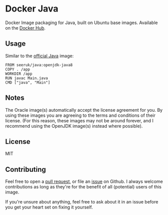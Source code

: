 Docker Java
===========

Docker Image packaging for Java, built on Ubuntu base images. Available on the [Docker Hub][1].

Usage
-----

Similar to the [official Java][2] image:

```
FROM seeruk/java:openjdk-java8
COPY . /app
WORKDIR /app
RUN javac Main.java
CMD ["java", "Main"]
```

Notes
-----

The Oracle image(s) automatically accept the license agreement for you. By using these images you are agreeing to the terms and conditions of their license. (For this reason, these images may not be around forever, and I recommend using the OpenJDK image(s) instead where possible).

License
-------

MIT

Contributing
------------

Feel free to open a [pull request][3], or file an [issue][4] on Github. I always welcome contributions as long as they're for the benefit of all (potential) users of this image.

If you're unsure about anything, feel free to ask about it in an issue before you get your heart set on fixing it yourself.

[1]: https://hub.docker.com/r/seeruk/java/
[2]: https://hub.docker.com/_/java/
[3]: https://github.com/SeerUK/docker-java/pulls
[4]: https://github.com/SeerUK/docker-java/issues
